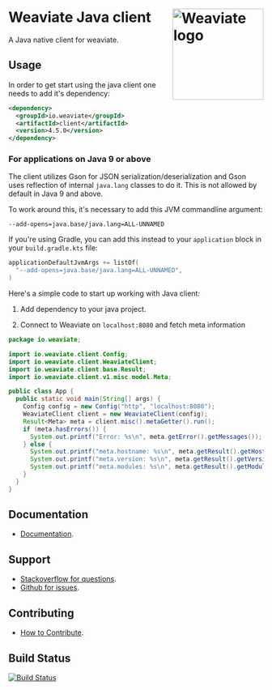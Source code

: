 # Weaviate Java client  <img alt='Weaviate logo' src='https://raw.githubusercontent.com/weaviate/weaviate/19de0956c69b66c5552447e84d016f4fe29d12c9/docs/assets/weaviate-logo.png' width='180' align='right' />

A Java native client for weaviate.

## Usage

In order to get start using the java client one needs to add it's dependency:

```xml
<dependency>
  <groupId>io.weaviate</groupId>
  <artifactId>client</artifactId>
  <version>4.5.0</version>
</dependency>
```


### For applications on Java 9 or above

The client utilizes Gson for JSON serialization/deserialization and Gson uses reflection of internal `java.lang` classes
to do it. This is not allowed by default in Java 9 and above.

To work around this, it's necessary to add this JVM commandline argument:
```
--add-opens=java.base/java.lang=ALL-UNNAMED
```

If you're using Gradle, you can add this instead to your `application` block in your `build.gradle.kts` file:

```kotlin
applicationDefaultJvmArgs += listOf(
  "--add-opens=java.base/java.lang=ALL-UNNAMED",
)
```


Here's a simple code to start up working with Java client:

1. Add dependency to your java project.

2. Connect to Weaviate on `localhost:8080` and fetch meta information

```java
package io.weaviate;

import io.weaviate.client.Config;
import io.weaviate.client.WeaviateClient;
import io.weaviate.client.base.Result;
import io.weaviate.client.v1.misc.model.Meta;

public class App {
  public static void main(String[] args) {
    Config config = new Config("http", "localhost:8080");
    WeaviateClient client = new WeaviateClient(config);
    Result<Meta> meta = client.misc().metaGetter().run();
    if (meta.hasErrors()) {
      System.out.printf("Error: %s\n", meta.getError().getMessages());
    } else {
      System.out.printf("meta.hostname: %s\n", meta.getResult().getHostname());
      System.out.printf("meta.version: %s\n", meta.getResult().getVersion());
      System.out.printf("meta.modules: %s\n", meta.getResult().getModules());
    }
  }
}
```

## Documentation

- [Documentation](https://weaviate.io/developers/weaviate/current/client-libraries/java.html).

## Support

- [Stackoverflow for questions](https://stackoverflow.com/questions/tagged/weaviate).
- [Github for issues](https://github.com/weaviate/java-client/issues).

## Contributing

- [How to Contribute](https://github.com/weaviate/java-client/blob/main/CONTRIBUTE.md).

## Build Status

[![Build Status](https://github.com/weaviate/java-client/actions/workflows/.github/workflows/test.yaml/badge.svg?branch=main)](https://github.com/weaviate/java-client/actions/workflows/.github/workflows/test.yaml)
